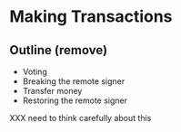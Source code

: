 # Making Transactions

## Outline (remove)

- Voting
- Breaking the remote signer
- Transfer money
- Restoring the remote signer

XXX need to think carefully about this
